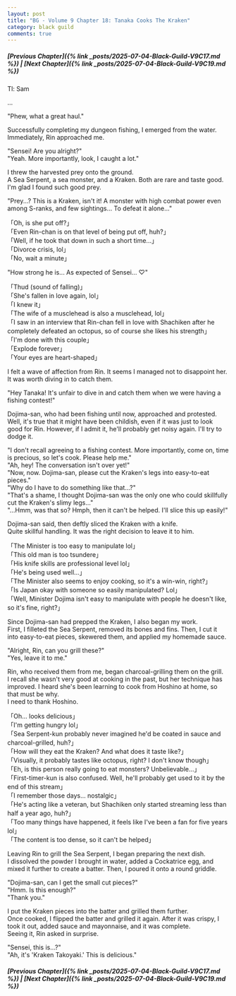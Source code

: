 ```yaml
---
layout: post
title: "BG - Volume 9 Chapter 18: Tanaka Cooks The Kraken"
category: black guild
comments: true
---
```


##### [Previous Chapter]({% link _posts/2025-07-04-Black-Guild-V9C17.md %})  \| [Next Chapter]({% link _posts/2025-07-04-Black-Guild-V9C19.md %})






Tl: Sam


…



"Phew, what a great haul."

Successfully completing my dungeon fishing, I emerged from the water.      
Immediately, Rin approached me.

"Sensei! Are you alright?"      
"Yeah. More importantly, look, I caught a lot."

I threw the harvested prey onto the ground.      
A Sea Serpent, a sea monster, and a Kraken. Both are rare and taste good. I'm glad I found such good prey.

"Prey...? This is a Kraken, isn't it! A monster with high combat power even among S-ranks, and few sightings... To defeat it alone..."

「Oh, is she put off?」      
「Even Rin-chan is on that level of being put off, huh?」      
「Well, if he took that down in such a short time...」      
「Divorce crisis, lol」      
「No, wait a minute」 

"How strong he is... As expected of Sensei<!--more-->... ♡"

「Thud (sound of falling)」      
「She's fallen in love again, lol」      
「I knew it」       
「The wife of a musclehead is also a musclehead, lol」       
「I saw in an interview that Rin-chan fell in love with Shachiken after he completely defeated an octopus, so of course she likes his strength」        
「I'm done with this couple」       
「Explode forever」       
「Your eyes are heart-shaped」

I felt a wave of affection from Rin. It seems I managed not to disappoint her.      
It was worth diving in to catch them.

"Hey Tanaka! It's unfair to dive in and catch them when we were having a fishing contest!"      

Dojima-san, who had been fishing until now, approached and protested.      
Well, it's true that it might have been childish, even if it was just to look good for Rin. However, if I admit it, he'll probably get noisy again. I'll try to dodge it.

"I don't recall agreeing to a fishing contest. More importantly, come on, time is precious, so let's cook. Please help me."      
"Ah, hey! The conversation isn't over yet!"      
"Now, now. Dojima-san, please cut the Kraken's legs into easy-to-eat pieces."       
"Why do I have to do something like that...?"      
"That's a shame, I thought Dojima-san was the only one who could skillfully cut the Kraken's slimy legs..."      
"...Hmm, was that so? Hmph, then it can't be helped. I'll slice this up easily!"

Dojima-san said, then deftly sliced the Kraken with a knife.      
Quite skillful handling. It was the right decision to leave it to him.

<div data-nat="424166"></div>

「The Minister is too easy to manipulate lol」      
「This old man is too tsundere」      
「His knife skills are professional level lol」      
「He's being used well...」      
「The Minister also seems to enjoy cooking, so it's a win-win, right?」      
「Is Japan okay with someone so easily manipulated? Lol」       
「Well, Minister Dojima isn't easy to manipulate with people he doesn't like, so it's fine, right?」    

Since Dojima-san had prepped the Kraken, I also began my work.      
First, I filleted the Sea Serpent, removed its bones and fins. Then, I cut it into easy-to-eat pieces, skewered them, and applied my homemade sauce.    

"Alright, Rin, can you grill these?"      
"Yes, leave it to me."

Rin, who received them from me, began charcoal-grilling them on the grill.      
I recall she wasn't very good at cooking in the past, but her technique has improved. I heard she's been learning to cook from Hoshino at home, so that must be why.      
I need to thank Hoshino.

「Oh... looks delicious」      
「I'm getting hungry lol」      
「Sea Serpent-kun probably never imagined he'd be coated in sauce and charcoal-grilled, huh?」      
「How will they eat the Kraken? And what does it taste like?」      
「Visually, it probably tastes like octopus, right? I don't know though」      
「Eh, is this person really going to eat monsters? Unbelievable...」      
「First-timer-kun is also confused. Well, he'll probably get used to it by the end of this stream」       
「I remember those days... nostalgic」      
「He's acting like a veteran, but Shachiken only started streaming less than half a year ago, huh?」       
「Too many things have happened, it feels like I've been a fan for five years lol」      
「The content is too dense, so it can't be helped」

Leaving Rin to grill the Sea Serpent, I began preparing the next dish.      
I dissolved the powder I brought in water, added a Cockatrice egg, and mixed it further to create a batter. Then, I poured it onto a round griddle.      

"Dojima-san, can I get the small cut pieces?"      
"Hmm. Is this enough?"      
"Thank you."

I put the Kraken pieces into the batter and grilled them further.      
Once cooked, I flipped the batter and grilled it again. After it was crispy, I took it out, added sauce and mayonnaise, and it was complete.      
Seeing it, Rin asked in surprise.

"Sensei, this is...?"          
"Ah, it's 'Kraken Takoyaki.' This is delicious."










##### [Previous Chapter]({% link _posts/2025-07-04-Black-Guild-V9C17.md %}) \| [Next Chapter]({% link _posts/2025-07-04-Black-Guild-V9C19.md %})